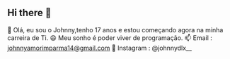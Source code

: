 ## Hi there 👋

🌱 Olá, eu sou o Johnny,tenho 17 anos e estou começando agora na minha carreira de Ti.
😄 Meu sonho é poder viver de programação.
📫 Email : johnnyamorimparma14@gmail.com 
🔭 Instagram : @johnnydlx__ 

